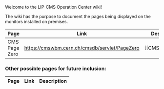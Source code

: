 Welcome to the LIP-CMS Operation Center wiki!

The wiki has the purpose to document the pages being displayed on the monitors installed on premises.

| Page | Link | Description | Monitor |
| ---- | ---- |:-----------:|:-------:|
| CMS Page Zero | https://cmswbm.cern.ch/cmsdb/servlet/PageZero | [[CMSPageZero]] | |



### Other possible pages for future inclusion:

| Page | Link | Description |
| ---- | ---- |:-----------:|